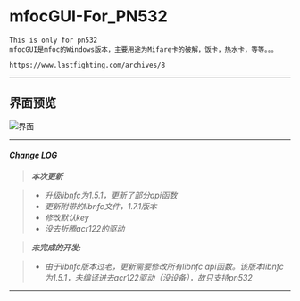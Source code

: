 mfocGUI-For_PN532
===================

```
This is only for pn532
mfocGUI是mfoc的Windows版本，主要用途为Mifare卡的破解，饭卡，热水卡，等等。。。

https://www.lastfighting.com/archives/8
```

----------


界面预览
-------------
![界面](https://github.com/NullYing/mfocGUI_For_PN532/raw/master/untitled%20folder/20160806193711.png)

----------


#### <i class="icon-refresh">Change LOG

> **本次更新**

> - 升级libnfc为1.5.1，更新了部分api函数
> - 更新附带的libnfc文件，1.7.1版本
> - 修改默认key
> - 没去折腾acr122的驱动

> **未完成的开发:**

> - 由于libnfc版本过老，更新需要修改所有libnfc api函数。该版本libnfc为1.5.1，未编译进去acr122驱动（没设备），故只支持pn532

----------

